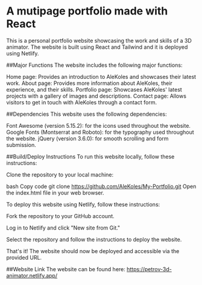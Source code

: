 # A mutipage portfolio made with React

This is a personal portfolio website showcasing the work and skills of a 3D animator. The website is built using React and Tailwind and it is deployed using Netlify.


##Major Functions
The website includes the following major functions:

Home page: Provides an introduction to AleKoles and showcases their latest work.
About page: Provides more information about AleKoles, their experience, and their skills.
Portfolio page: Showcases AleKoles' latest projects with a gallery of images and descriptions.
Contact page: Allows visitors to get in touch with AleKoles through a contact form.


##Dependencies
This website uses the following dependencies:

Font Awesome (version 5.15.2): for the icons used throughout the website.
Google Fonts (Montserrat and Roboto): for the typography used throughout the website.
jQuery (version 3.6.0): for smooth scrolling and form submission.


##Build/Deploy Instructions
To run this website locally, follow these instructions:

Clone the repository to your local machine:

bash
Copy code
git clone https://github.com/AleKoles/My-Portfolio.git
Open the index.html file in your web browser.

To deploy this website using Netlify, follow these instructions:

Fork the repository to your GitHub account.

Log in to Netlify and click "New site from Git."

Select the repository and follow the instructions to deploy the website.

That's it! The website should now be deployed and accessible via the provided URL.


##Website Link
The website can be found here: https://petrov-3d-animator.netlify.app/




